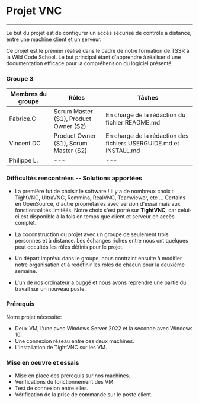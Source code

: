 # Projet VNC
________________________________________
Le but du projet est de configurer un accès sécurisé de contrôle à distance, entre une machine client et un serveur.

Ce projet est le premier réalisé dans le cadre de notre formation de TSSR à la Wild Code School.
Le but principal étant d'apprendre à réaliser d'une documentation efficace pour la compréhension du logiciel présenté.

### **Groupe 3**

|  Membres du groupe | Rôles | Tâches |
| --- | --- | --- |
| Fabrice.C | Scrum Master (S1), Product Owner (S2) | En charge de la rédaction du fichier README.md |  
| Vincent.DC | Product Owner (S1), Scrum Master (S2) | En charge de la rédaction des fichiers USERGUIDE.md et INSTALL.md |
| Philippe L. | --- | --- |

### **Difficultés rencontrées -- Solutions apportées**
 - La première fut de choisir le software !
   Il y a de nombreux choix : TightVNC, UltraVNC, Remmina, RealVNC, Teamviewer, etc ...
   Certains en OpenSource, d'autre propriétaires avec version d'essai mais aux fonctionnalités limitéés.
   Notre choix s'est porté sur **TightVNC**, car celui-ci est disponible à la fois en temps que client et serveur en accès complet.

 - La coconstruction du projet avec un groupe de seulement trois personnes et à distance.
   Les échanges riches entre nous ont quelques peut occultés les rôles définis pour le projet.

 - Un départ imprévu dans le groupe, nous contraint ensuite à modifier notre organisation et à redéfinir les rôles de chacun pour la deuxième semaine.

 - L'un de nos ordinateur a buggé et nous avons reprendre une partie du travail sur un nouveau poste.

### **Prérequis**

Notre projet nécessite:
  - Deux VM, l'une avec Windows Server 2022 et la seconde avec Windows 10.
  - Une connexion réseau entre ces deux machines.
  - L'installation de TightVNC sur les VM.

### **Mise en oeuvre et essais**

- Mise en place des prérequis sur nos machines.
- Vérifications du fonctionnement des VM.
- Test de connexion entre elles.
- Vérification de la prise de commande sur le poste client.


